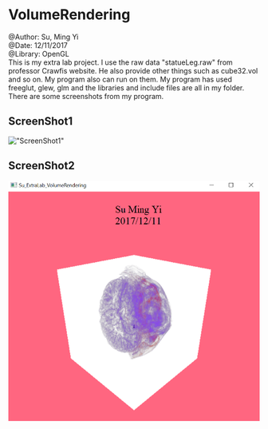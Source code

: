 # VolumeRendering
@Author: Su, Ming Yi <br />
@Date: 12/11/2017 <br />
@Library: OpenGL <br />
This is my extra lab project. I use the raw data "statueLeg.raw" from professor Crawfis website.
He also provide other things such as cube32.vol and so on. My program also can run on them.
My program has used freeglut, glew, glm and the libraries and include files are all in my folder.
There are some screenshots from my program.
## ScreenShot1
!["ScreenShot1"](https://user-images.githubusercontent.com/10261854/52367823-f0dc5a80-2a1a-11e9-990c-de77e95a1a2a.PNG)
## ScreenShot2
!["ScreenShot2"](https://github.com/bettle123/CSE_5542_lab4/blob/master/Su_extralab_result3.PNG)
